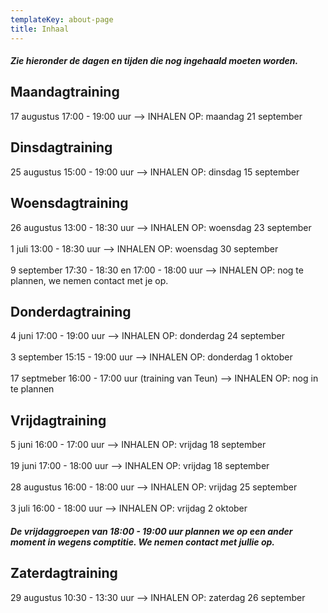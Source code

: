 ```yaml
---
templateKey: about-page
title: Inhaal
---
```


#####  Zie hieronder de dagen en tijden die nog ingehaald moeten worden. 

## Maandagtraining 

17 augustus 17:00 - 19:00 uur --> INHALEN OP: maandag 21 september

## Dinsdagtraining 

25 augustus 15:00 - 19:00 uur --> INHALEN OP: dinsdag 15 september 

## Woensdagtraining

26 augustus 13:00 - 18:30 uur --> INHALEN OP: woensdag 23 september  <br><br>
1 juli 13:00 - 18:30 uur --> INHALEN OP: woensdag 30 september  <br><br>
9 september 17:30 - 18:30 en 17:00 - 18:00 uur --> INHALEN OP: nog te plannen, we nemen contact met je op.

## Donderdagtraining 

4 juni 17:00 - 19:00 uur --> INHALEN OP: donderdag 24 september  <br><br>
3 september 15:15 - 19:00 uur --> INHALEN OP: donderdag 1 oktober<br><br>
17 septmeber 16:00 - 17:00 uur (training van Teun) --> INHALEN OP: nog in te plannen 

## Vrijdagtraining 

5 juni 16:00 - 17:00 uur --> INHALEN OP: vrijdag 18 september <br><br>
19 juni 17:00 - 18:00 uur --> INHALEN OP: vrijdag 18 september  <br><br>
28 augustus 16:00 - 18:00 uur --> INHALEN OP: vrijdag 25 september  <br><br>
3 juli 16:00 - 18:00 uur --> INHALEN OP: vrijdag 2 oktober 

##### De vrijdaggroepen van 18:00 - 19:00 uur plannen we op een ander moment in wegens comptitie. We nemen contact met jullie op.

## Zaterdagtraining

29 augustus 10:30 - 13:30 uur --> INHALEN OP: zaterdag 26 september 

